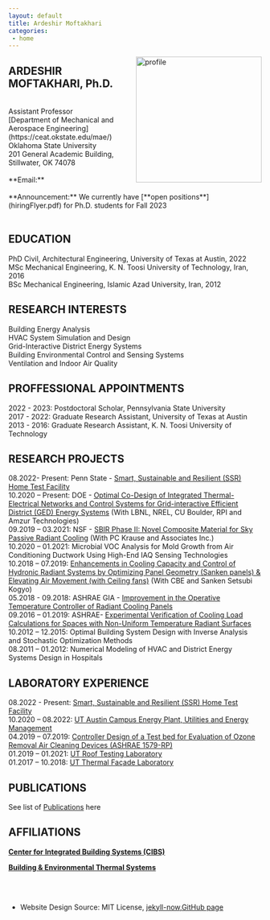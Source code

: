 ```yaml
---
layout: default
title: Ardeshir Moftakhari   
categories:
 - home
---
```


<img src="{{ site.baseurl }}/images/profile.jpg" alt="profile"
	title="Ardeshir Moftakhari" width="250" style="float: right;" />
	
	
## ARDESHIR MOFTAKHARI, Ph.D.
  <br />
Assistant Professor <br />
[Department of Mechanical and Aerospace Engineering](https://ceat.okstate.edu/mae/) <br />
Oklahoma State University <br />
201 General Academic Building, <br /> 
Stillwater, OK 74078 <br />
  <br />
**Email:** <ardeshir@okstate.edu>
<br/>
<br/>
**Announcement:** We currently have [**open positions**](hiringFlyer.pdf) for Ph.D. students for Fall 2023
<br/>
<br/>

## EDUCATION
PhD Civil, Architectural Engineering, University of Texas at Austin, 2022 <br />
MSc Mechanical Engineering, K. N. Toosi University of Technology, Iran, 2016 <br />
BSc Mechanical Engineering, Islamic Azad University, Iran, 2012 <br />

## RESEARCH INTERESTS
Building Energy Analysis<br />
HVAC System Simulation and Design <br />
Grid-Interactive District Energy Systems <br />
Building Environmental Control and Sensing Systems <br />
Ventilation and Indoor Air Quality <br />

## PROFFESSIONAL APPOINTMENTS
2022 - 2023:	 Postdoctoral Scholar, Pennsylvania State University <br /> 
2017 - 2022: 	 Graduate Research Assistant, University of Texas at Austin <br />
2013 - 2016:     Graduate Research Assistant, K. N. Toosi University of Technology <br />

## RESEARCH PROJECTS
08.2022- Present: Penn State - [Smart, Sustainable and Resilient (SSR) Home Test Facility](https://sites.psu.edu/sbslab/research/buildings/ssr/) <br />
10.2020 – Present: DOE - [Optimal Co-Design of Integrated Thermal-Electrical Networks and Control Systems for 
Grid-interactive Efficient District (GED) Energy Systems](https://www.colorado.edu/lab/sbs/grid-interactive-efficient-district-energy-system) (With LBNL, NREL, CU Boulder, RPI and  Amzur Technologies) <br />
09.2019 – 03.2021: NSF - [SBIR Phase II: Novel Composite Material for Sky Passive Radiant Cooling](https://www.nsf.gov/awardsearch/showAward?AWD_ID=1831805&HistoricalAwards=false) (With PC Krause and Associates Inc.)<br />
10.2020 – 01.2021: Microbial VOC Analysis for Mold Growth from Air Conditioning Ductwork Using High-End IAQ Sensing Technologies <br />
10.2018 – 07.2019: [Enhancements in Cooling Capacity and Control of Hydronic Radiant Systems by 
Optimizing Panel Geometry (Sanken panels) & Elevating Air Movement (with Ceiling fans)](https://cbe.berkeley.edu/centerline/engineering-leader-sanken-to-collaborate-on-radiant-cooling-technologies/) (With CBE and Sanken Setsubi Kogyo)<br />
05.2018 - 09.2018: ASHRAE GIA - [Improvement in the Operative Temperature Controller of Radiant Cooling Panels](https://www.ashrae.org/file%20library/technical%20resources/research/ashrae%20rp/rpbyregion-a20.v1.xls) <br />
09.2016 – 01.2019: ASHRAE- [Experimental Verification of Cooling Load Calculations for Spaces with Non-Uniform Temperature Radiant Surfaces](http://research.ashrae.org/html/) <br />
10.2012 – 12.2015:  Optimal Building System Design with Inverse Analysis and Stochastic Optimization Methods<br />
08.2011 – 01.2012: Numerical Modeling of HVAC and District Energy Systems Design in Hospitals <br />

## LABORATORY EXPERIENCE
08.2022 - Present: [Smart, Sustainable and Resilient (SSR) Home Test Facility](https://sites.psu.edu/sbslab/research/buildings/ssr/) <br />
10.2020 – 08.2022: [UT Austin Campus Energy Plant, Utilities and Energy Management](https://utilities.utexas.edu/chp/about-carl-j-eckhardt-combined-heating-and-power-complex) <br />
04.2019 – 07.2019: [Controller Design of a Test bed for Evaluation of Ozone Removal Air Cleaning Devices (ASHRAE 1579-RP)](https://www.researchgate.net/publication/361175226_Evaluating_test_method_of_air_cleaning_devices_for_ozone_removal_ASHRAE_RP-1579) <br /> 
01.2019 – 01.2021: [UT Roof Testing Laboratory](https://www.caee.utexas.edu/prof/Novoselac/atila_files/Laboratories.html#UTest%20House) <br />
01.2017 – 10.2018: [UT Thermal Façade Laboratory](https://soa.utexas.edu/resources/thermal-lab) <br />

## PUBLICATIONS 
See list of [Publications](pub.md) here


## AFFILIATIONS
[**Center for Integrated Building Systems (CIBS)**](https://ceat.okstate.edu/mae/research/cibs/) <br/> 

[**Building & Environmental Thermal Systems**](https://hvac.okstate.edu/)


<br /><br />
* Website Design Source: MIT License, [jekyll-now](https://github.com/barryclark/jekyll-now),[GitHub page](https://github.com/khinkelman/khinkelman.github.io)
